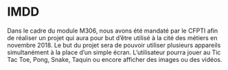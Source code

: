 # IMDD
Dans le cadre du module M306, nous avons été mandaté par le CFPTI afin de réaliser un projet qui aura pour but d’être utilisé à la cité des métiers en novembre 2018. Le but du projet sera de pouvoir utiliser plusieurs appareils simultanément à la place d’un simple écran. L’utilisateur pourra jouer au Tic Tac Toe,  Pong, Snake, Taquin ou encore afficher des images ou des vidéos. 
